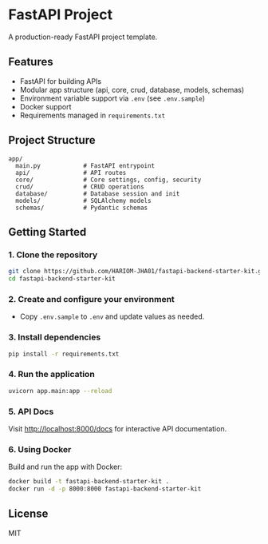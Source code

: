 # FastAPI Project

A production-ready FastAPI project template.

## Features
- FastAPI for building APIs
- Modular app structure (api, core, crud, database, models, schemas)
- Environment variable support via `.env` (see `.env.sample`)
- Docker support
- Requirements managed in `requirements.txt`

## Project Structure
```
app/
  main.py            # FastAPI entrypoint
  api/               # API routes
  core/              # Core settings, config, security
  crud/              # CRUD operations
  database/          # Database session and init
  models/            # SQLAlchemy models
  schemas/           # Pydantic schemas
```

## Getting Started

### 1. Clone the repository
```bash
git clone https://github.com/HARIOM-JHA01/fastapi-backend-starter-kit.git
cd fastapi-backend-starter-kit
```

### 2. Create and configure your environment
- Copy `.env.sample` to `.env` and update values as needed.

### 3. Install dependencies
```bash
pip install -r requirements.txt
```

### 4. Run the application
```bash
uvicorn app.main:app --reload
```

### 5. API Docs
Visit [http://localhost:8000/docs](http://localhost:8000/docs) for interactive API documentation.

### 6. Using Docker
Build and run the app with Docker:
```bash
docker build -t fastapi-backend-starter-kit .
docker run -d -p 8000:8000 fastapi-backend-starter-kit
```

## License
MIT
